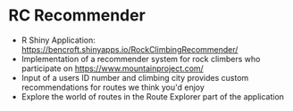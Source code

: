 # RC Recommender
- R Shiny Application: https://bencroft.shinyapps.io/RockClimbingRecommender/
- Implementation of a recommender system for rock climbers who participate on https://www.mountainproject.com/
- Input of a users ID number and climbing city provides custom recommendations for routes we think you'd enjoy
- Explore the world of routes in the Route Explorer part of the application
